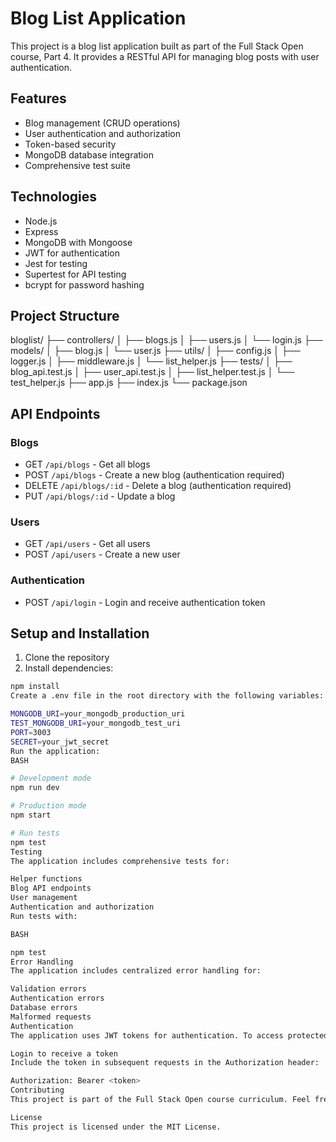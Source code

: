# Blog List Application

This project is a blog list application built as part of the Full Stack Open course, Part 4. It provides a RESTful API for managing blog posts with user authentication.

## Features

- Blog management (CRUD operations)
- User authentication and authorization
- Token-based security
- MongoDB database integration
- Comprehensive test suite

## Technologies

- Node.js
- Express
- MongoDB with Mongoose
- JWT for authentication
- Jest for testing
- Supertest for API testing
- bcrypt for password hashing

## Project Structure

bloglist/
├── controllers/
│ ├── blogs.js
│ ├── users.js
│ └── login.js
├── models/
│ ├── blog.js
│ └── user.js
├── utils/
│ ├── config.js
│ ├── logger.js
│ ├── middleware.js
│ └── list_helper.js
├── tests/
│ ├── blog_api.test.js
│ ├── user_api.test.js
│ ├── list_helper.test.js
│ └── test_helper.js
├── app.js
├── index.js
└── package.json

## API Endpoints

### Blogs
- GET `/api/blogs` - Get all blogs
- POST `/api/blogs` - Create a new blog (authentication required)
- DELETE `/api/blogs/:id` - Delete a blog (authentication required)
- PUT `/api/blogs/:id` - Update a blog

### Users
- GET `/api/users` - Get all users
- POST `/api/users` - Create a new user

### Authentication
- POST `/api/login` - Login and receive authentication token

## Setup and Installation

1. Clone the repository
2. Install dependencies:
```bash
npm install
Create a .env file in the root directory with the following variables:

MONGODB_URI=your_mongodb_production_uri
TEST_MONGODB_URI=your_mongodb_test_uri
PORT=3003
SECRET=your_jwt_secret
Run the application:
BASH

# Development mode
npm run dev

# Production mode
npm start

# Run tests
npm test
Testing
The application includes comprehensive tests for:

Helper functions
Blog API endpoints
User management
Authentication and authorization
Run tests with:

BASH

npm test
Error Handling
The application includes centralized error handling for:

Validation errors
Authentication errors
Database errors
Malformed requests
Authentication
The application uses JWT tokens for authentication. To access protected endpoints:

Login to receive a token
Include the token in subsequent requests in the Authorization header:

Authorization: Bearer <token>
Contributing
This project is part of the Full Stack Open course curriculum. Feel free to use it as a reference for your own studies.

License
This project is licensed under the MIT License.
